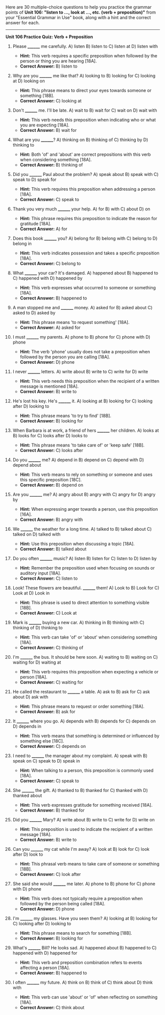 Here are 30 multiple-choice questions to help you practice the grammar points of **Unit 106: "listen to ..., look at ..., etc. (verb + preposition)"** from your "Essential Grammar in Use" book, along with a hint and the correct answer for each.

***

**Unit 106 Practice Quiz: Verb + Preposition**

1.  Please **______** me carefully.
    A) listen
    B) listen to
    C) listen at
    D) listen with
    *   **Hint:** This verb requires a specific preposition when followed by the person or thing you are hearing [18A].
    *   ****Correct Answer:**** B) listen to

2.  Why are you **______** me like that?
    A) looking to
    B) looking for
    C) looking at
    D) looking on
    *   **Hint:** This phrase means to direct your eyes towards someone or something [18B].
    *   ****Correct Answer:**** C) looking at

3.  Don't **______** me. I'll be late.
    A) wait to
    B) wait for
    C) wait on
    D) wait with
    *   **Hint:** This verb needs this preposition when indicating who or what you are expecting [18A].
    *   ****Correct Answer:**** B) wait for

4.  What are you **______**?
    A) thinking on
    B) thinking of
    C) thinking by
    D) thinking to
    *   **Hint:** Both 'of' and 'about' are correct prepositions with this verb when considering something [18A].
    *   ****Correct Answer:**** B) thinking of

5.  Did you **______** Paul about the problem?
    A) speak about
    B) speak with
    C) speak to
    D) speak for
    *   **Hint:** This verb requires this preposition when addressing a person [18A].
    *   ****Correct Answer:**** C) speak to

6.  Thank you very much **______** your help.
    A) for
    B) with
    C) about
    D) on
    *   **Hint:** This phrase requires this preposition to indicate the reason for gratitude [18A].
    *   ****Correct Answer:**** A) for

7.  Does this book **______** you?
    A) belong for
    B) belong with
    C) belong to
    D) belong in
    *   **Hint:** This verb indicates possession and takes a specific preposition [18A].
    *   ****Correct Answer:**** C) belong to

8.  What **______** your car? It's damaged.
    A) happened about
    B) happened to
    C) happened with
    D) happened by
    *   **Hint:** This verb expresses what occurred to someone or something [18A].
    *   ****Correct Answer:**** B) happened to

9.  A man stopped me and **______** money.
    A) asked for
    B) asked about
    C) asked to
    D) asked by
    *   **Hint:** This phrase means 'to request something' [18A].
    *   ****Correct Answer:**** A) asked for

10. I must **______** my parents.
    A) phone to
    B) phone for
    C) phone with
    D) phone
    *   **Hint:** The verb 'phone' usually does not take a preposition when followed by the person you are calling [18A].
    *   ****Correct Answer:**** D) phone

11. I never **______** letters.
    A) write about
    B) write to
    C) write for
    D) write
    *   **Hint:** This verb needs this preposition when the recipient of a written message is mentioned [18A].
    *   ****Correct Answer:**** B) write to

12. He's lost his key. He's **______** it.
    A) looking at
    B) looking for
    C) looking after
    D) looking to
    *   **Hint:** This phrase means 'to try to find' [18B].
    *   ****Correct Answer:**** B) looking for

13. When Barbara is at work, a friend of hers **______** her children.
    A) looks at
    B) looks for
    C) looks after
    D) looks to
    *   **Hint:** This phrase means 'to take care of' or 'keep safe' [18B].
    *   ****Correct Answer:**** C) looks after

14. Do you **______** me?
    A) depend in
    B) depend on
    C) depend with
    D) depend about
    *   **Hint:** This verb means to rely on something or someone and uses this specific preposition [18C].
    *   ****Correct Answer:**** B) depend on

15. Are you **______** me?
    A) angry about
    B) angry with
    C) angry for
    D) angry by
    *   **Hint:** When expressing anger towards a person, use this preposition [16A].
    *   ****Correct Answer:**** B) angry with

16. We **______** the weather for a long time.
    A) talked to
    B) talked about
    C) talked on
    D) talked with
    *   **Hint:** Use this preposition when discussing a topic [18A].
    *   ****Correct Answer:**** B) talked about

17. Do you often **______** music?
    A) listen
    B) listen for
    C) listen to
    D) listen by
    *   **Hint:** Remember the preposition used when focusing on sounds or auditory input [18A].
    *   ****Correct Answer:**** C) listen to

18. Look! These flowers are beautiful. **______** them!
    A) Look to
    B) Look for
    C) Look at
    D) Look in
    *   **Hint:** This phrase is used to direct attention to something visible [18B].
    *   ****Correct Answer:**** C) Look at

19. Mark is **______** buying a new car.
    A) thinking in
    B) thinking with
    C) thinking of
    D) thinking to
    *   **Hint:** This verb can take 'of' or 'about' when considering something [18A].
    *   ****Correct Answer:**** C) thinking of

20. I'm **______** the bus. It should be here soon.
    A) waiting to
    B) waiting on
    C) waiting for
    D) waiting at
    *   **Hint:** This verb requires this preposition when expecting a vehicle or person [18A].
    *   ****Correct Answer:**** C) waiting for

21. He called the restaurant to **______** a table.
    A) ask to
    B) ask for
    C) ask about
    D) ask with
    *   **Hint:** This phrase means to request or order something [18A].
    *   ****Correct Answer:**** B) ask for

22. It **______** where you go.
    A) depends with
    B) depends for
    C) depends on
    D) depends in
    *   **Hint:** This verb means that something is determined or influenced by something else [18C].
    *   ****Correct Answer:**** C) depends on

23. I need to **______** the manager about my complaint.
    A) speak with
    B) speak on
    C) speak to
    D) speak in
    *   **Hint:** When talking to a person, this preposition is commonly used [18A].
    *   ****Correct Answer:**** C) speak to

24. She **______** the gift.
    A) thanked to
    B) thanked for
    C) thanked with
    D) thanked about
    *   **Hint:** This verb expresses gratitude for something received [18A].
    *   ****Correct Answer:**** B) thanked for

25. Did you **______** Mary?
    A) write about
    B) write to
    C) write for
    D) write on
    *   **Hint:** This preposition is used to indicate the recipient of a written message [18A].
    *   ****Correct Answer:**** B) write to

26. Can you **______** my cat while I'm away?
    A) look at
    B) look for
    C) look after
    D) look to
    *   **Hint:** This phrasal verb means to take care of someone or something [18B].
    *   ****Correct Answer:**** C) look after

27. She said she would **______** me later.
    A) phone to
    B) phone for
    C) phone with
    D) phone
    *   **Hint:** This verb does not typically require a preposition when followed by the person being called [18A].
    *   ****Correct Answer:**** D) phone

28. I'm **______** my glasses. Have you seen them?
    A) looking at
    B) looking for
    C) looking after
    D) looking to
    *   **Hint:** This phrase means to search for something [18B].
    *   ****Correct Answer:**** B) looking for

29. What's **______** Bill? He looks sad.
    A) happened about
    B) happened to
    C) happened with
    D) happened for
    *   **Hint:** This verb and preposition combination refers to events affecting a person [18A].
    *   ****Correct Answer:**** B) happened to

30. I often **______** my future.
    A) think on
    B) think of
    C) think about
    D) think with
    *   **Hint:** This verb can use 'about' or 'of' when reflecting on something [18A].
    *   ****Correct Answer:**** C) think about